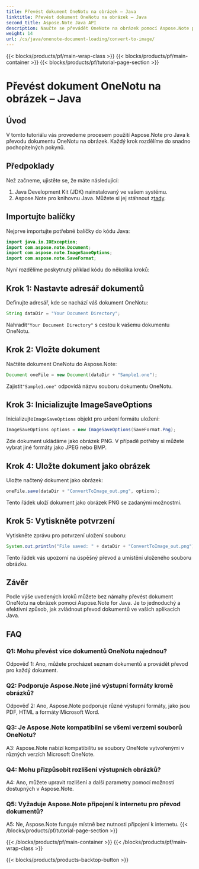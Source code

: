 ```yaml
---
title: Převést dokument OneNotu na obrázek – Java
linktitle: Převést dokument OneNotu na obrázek – Java
second_title: Aspose.Note Java API
description: Naučte se převádět OneNote na obrázek pomocí Aspose.Note pro Java. Postupujte podle jednoduchých kroků, načtěte dokument, inicializujte možnosti a uložte jako PNG.
weight: 14
url: /cs/java/onenote-document-loading/convert-to-image/
---
```


{{< blocks/products/pf/main-wrap-class >}}
{{< blocks/products/pf/main-container >}}
{{< blocks/products/pf/tutorial-page-section >}}

# Převést dokument OneNotu na obrázek – Java

## Úvod

V tomto tutoriálu vás provedeme procesem použití Aspose.Note pro Java k převodu dokumentu OneNotu na obrázek. Každý krok rozdělíme do snadno pochopitelných pokynů.

## Předpoklady

Než začneme, ujistěte se, že máte následující:

1. Java Development Kit (JDK) nainstalovaný ve vašem systému.
2.  Aspose.Note pro knihovnu Java. Můžete si jej stáhnout z[tady](https://releases.aspose.com/note/java/).

## Importujte balíčky

Nejprve importujte potřebné balíčky do kódu Java:

```java
import java.io.IOException;
import com.aspose.note.Document;
import com.aspose.note.ImageSaveOptions;
import com.aspose.note.SaveFormat;
```

Nyní rozdělíme poskytnutý příklad kódu do několika kroků:

## Krok 1: Nastavte adresář dokumentů

Definujte adresář, kde se nachází váš dokument OneNotu:

```java
String dataDir = "Your Document Directory";
```

 Nahradit`"Your Document Directory"` s cestou k vašemu dokumentu OneNotu.

## Krok 2: Vložte dokument

Načtěte dokument OneNotu do Aspose.Note:

```java
Document oneFile = new Document(dataDir + "Sample1.one");
```

 Zajistit`"Sample1.one"` odpovídá názvu souboru dokumentu OneNotu.

## Krok 3: Inicializujte ImageSaveOptions

 Inicializujte`ImageSaveOptions` objekt pro určení formátu uložení:

```java
ImageSaveOptions options = new ImageSaveOptions(SaveFormat.Png);
```

Zde dokument ukládáme jako obrázek PNG. V případě potřeby si můžete vybrat jiné formáty jako JPEG nebo BMP.

## Krok 4: Uložte dokument jako obrázek

Uložte načtený dokument jako obrázek:

```java
oneFile.save(dataDir + "ConvertToImage_out.png", options);
```

Tento řádek uloží dokument jako obrázek PNG se zadanými možnostmi.

## Krok 5: Vytiskněte potvrzení

Vytiskněte zprávu pro potvrzení uložení souboru:

```java
System.out.println("File saved: " + dataDir + "ConvertToImage_out.png");
```

Tento řádek vás upozorní na úspěšný převod a umístění uloženého souboru obrázku.

## Závěr

Podle výše uvedených kroků můžete bez námahy převést dokument OneNotu na obrázek pomocí Aspose.Note for Java. Je to jednoduchý a efektivní způsob, jak zvládnout převod dokumentů ve vašich aplikacích Java.

## FAQ

### Q1: Mohu převést více dokumentů OneNotu najednou?

Odpověď 1: Ano, můžete procházet seznam dokumentů a provádět převod pro každý dokument.

### Q2: Podporuje Aspose.Note jiné výstupní formáty kromě obrázků?

Odpověď 2: Ano, Aspose.Note podporuje různé výstupní formáty, jako jsou PDF, HTML a formáty Microsoft Word.

### Q3: Je Aspose.Note kompatibilní se všemi verzemi souborů OneNotu?

A3: Aspose.Note nabízí kompatibilitu se soubory OneNote vytvořenými v různých verzích Microsoft OneNote.

### Q4: Mohu přizpůsobit rozlišení výstupních obrázků?

A4: Ano, můžete upravit rozlišení a další parametry pomocí možností dostupných v Aspose.Note.

### Q5: Vyžaduje Aspose.Note připojení k internetu pro převod dokumentů?

A5: Ne, Aspose.Note funguje místně bez nutnosti připojení k internetu.
{{< /blocks/products/pf/tutorial-page-section >}}

{{< /blocks/products/pf/main-container >}}
{{< /blocks/products/pf/main-wrap-class >}}

{{< blocks/products/products-backtop-button >}}
